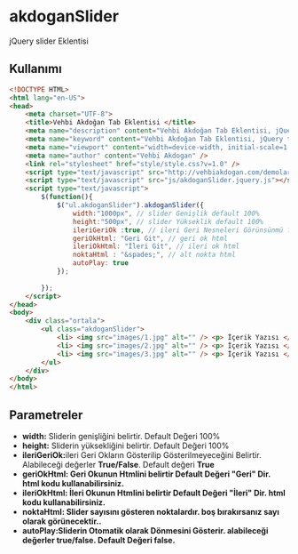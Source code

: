 # akdoganSlider
jQuery slider Eklentisi 


<h2> Kullanımı </h2> 

```html
<!DOCTYPE HTML>
<html lang="en-US">
<head>
	<meta charset="UTF-8">
	<title>Vehbi Akdoğan Tab Eklentisi </title>
	<meta name="description" content="Vehbi Akdoğan Tab Eklentisi, jQuery tab eklentisi  " />
	<meta name="keyword" content="Vehbi Akdoğan Tab Eklentisi, jQuery tab eklentisi   " />
	<meta name="viewport" content="width=device-width, initial-scale=1.0"> 
	<meta name="author" content="Vehbi Akdogan" />
	<link rel="stylesheet" href="style/style.css?v=1.0" />
	<script type="text/javascript" src="http://vehbiakdogan.com/demolar/_jq.js"></script>
	<script type="text/javascript" src="js/akdoganSlider.jquery.js"></script>
	<script type="text/javascript">
		$(function(){
			$("ul.akdoganSlider").akdoganSlider({
				width:"1000px", // slider Genişlik default 100%
				height:"500px", // slider Yükseklik default 100%
				ileriGeriOk :true, // ileri Geri Nesneleri Görünsünmü ? true/false
				geriOkHtml: "Geri Git", // geri ok html
				ileriOkHtml: "İleri Git", // ileri ok html
				noktaHtml : "&spades;", // alt nokta html
				autoPlay: true
			});
			
		});
	</script>
</head>
<body>
	<div class="ortala">
		<ul class="akdoganSlider">
			<li> <img src="images/1.jpg" alt="" /> <p> İçerik Yazısı </p></li>
			<li> <img src="images/2.jpg" alt="" /> <p> İçerik Yazısı </p></li>
			<li> <img src="images/3.jpg" alt="" /> <p> İçerik Yazısı </p></li>
		</ul>
	</div>
</body>
</html>
```
<h2> Parametreler </h2>

<ul>
<li> <b>width:</b> Sliderin genişliğini belirtir. Default Değeri 100%</li>
<li> <b>height:</b> Sliderin yüksekliğini belirtir. Default Değeri 100%</li>
<li> <b>ileriGeriOk:</b>ileri Geri Okların Gösterilip Gösterilmeyeceğini Belirtir. Alabileceği değerler <b>True/False</b>. Default değeri <b>True</b.</li>
<li> <b>geriOkHtml:</b> Geri Okunun Htmlini belirtir Default Değeri <b>"Geri"</b> Dir. html kodu kullanabilirsiniz.</li>
<li> <b>ileriOkHtml:</b> İleri Okunun Htmlini belirtir Default Değeri <b>"İleri"</b> Dir. html kodu kullanabilirsiniz.</li>
<li> <b>noktaHtml:</b> Slider sayısını gösteren noktalardır. boş bırakırsanız sayı olarak görünecektir..</li>
<li> <b>autoPlay:</b>Sliderin Otomatik olarak Dönmesini Gösterir. alabileceği değerler <b>true/false</b>. Default Değeri <b>false</b>. </li>
